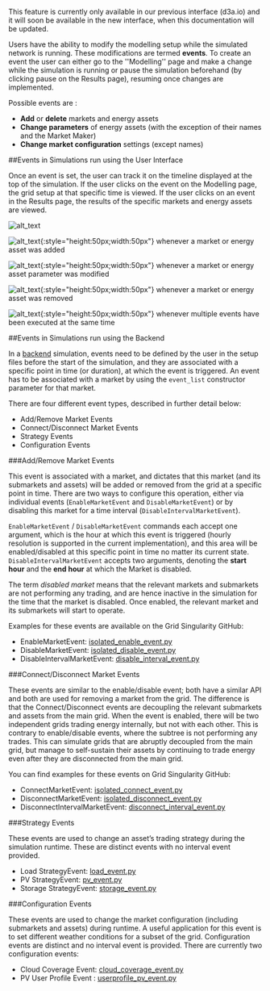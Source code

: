 This feature is currently only available in our previous interface (d3a.io) and it will soon be available in the new interface, when this documentation will be updated.

Users have the ability to modify the modelling setup while the simulated network is running. These modifications are termed **events**. To create an event the user can either go to the ''Modelling'' page and make a change while the simulation is running or pause the simulation beforehand (by clicking pause on the Results page), resuming once changes are implemented.


Possible events are :

*   **Add** or **delete** markets and energy assets
*   **Change parameters** of energy assets (with the exception of their names and the Market Maker)
*   **Change market configuration** settings (except names)

##Events in Simulations run using the User Interface

Once an event is set, the user can track it on the timeline displayed at the top of the simulation. If the user clicks on the event on the Modelling page, the grid setup at that specific time is viewed. If the user clicks on an event in the Results page, the results of the specific markets and energy assets are viewed.

![alt_text](img/events-1.png)

![alt_text](img/events-2.png){:style="height:50px;width:50px"}
 whenever a market or energy asset was added

![alt_text](img/events-3.png){:style="height:50px;width:50px"}
 whenever a market or energy asset parameter was modified

![alt_text](img/events-4.png){:style="height:50px;width:50px"}
 whenever a market or energy asset was removed

![alt_text](img/events-5.png){:style="height:50px;width:50px"}
 whenever multiple events have been executed at the same time

##Events in Simulations run using the Backend

In a [backend](https://github.com/gridsingularity/gsy-e) simulation, events need to be defined by the user in the setup files before the start of the simulation, and they are associated with a specific point in time (or duration), at which the event is triggered. An event has to be associated with a market by using the `event_list` constructor parameter for that market.

There are four different event types, described in further detail below:

*   Add/Remove Market Events
*   Connect/Disconnect Market Events
*   Strategy Events
*   Configuration Events

###Add/Remove Market Events

This event is associated with a market, and dictates that this market (and its submarkets and assets) will be added or removed from the grid at a specific point in time. There are two ways to configure this operation, either via individual events (`EnableMarketEvent` and `DisableMarketEvent`) or by disabling this market for a time interval (`DisableIntervalMarketEvent`).

`EnableMarketEvent` / `DisableMarketEvent` commands each accept one argument, which is the hour at which this event is triggered (hourly resolution is supported in the current implementation), and this area will be enabled/disabled at this specific point in time no matter its current state. `DisableIntervalMarketEvent` accepts two arguments, denoting the **start hour** and the **end hour** at which the Market is disabled.

The term _disabled market_ means that the relevant markets and submarkets are not performing any trading, and are hence inactive in the simulation for the time that the market is disabled. Once enabled, the relevant market and its submarkets will start to operate.

Examples for these events are available on the Grid Singularity GitHub:

*   EnableMarketEvent: [isolated_enable_event.py](https://github.com/gridsingularity/gsy-e/blob/master/src/gsy_e/setup/area_events/isolated_enable_event.py)
*   DisableMarketEvent: [isolated_disable_event.py](https://github.com/gridsingularity/gsy-e/blob/master/src/gsy_e/setup/area_events/isolated_disable_event.py)
*   DisableIntervalMarketEvent: [disable_interval_event.py](https://github.com/gridsingularity/gsy-e/blob/master/src/gsy_e/setup/area_events/disable_interval_event.py)

###Connect/Disconnect Market Events

These events are similar to the enable/disable event; both have a similar API and both are used for removing a market from the grid. The difference is that the Connect/Disconnect events are decoupling the relevant submarkets and assets from the main grid. When the event is enabled, there will be two independent grids trading energy internally, but not with each other. This is contrary to enable/disable events, where the subtree is not performing any trades. This can simulate grids that are abruptly decoupled from the main grid, but manage to self-sustain their assets by continuing to trade energy even after they are disconnected from the main grid.

You can find examples for these events on Grid Singularity GitHub:

*   ConnectMarketEvent: [isolated_connect_event.py](https://github.com/gridsingularity/gsy-e/blob/master/src/gsy_e/setup/area_events/isolated_connect_event.py)
*   DisconnectMarketEvent: [isolated_disconnect_event.py](https://github.com/gridsingularity/gsy-e/blob/master/src/gsy_e/setup/area_events/isolated_disconnect_event.py)
*   DisconnectIntervalMarketEvent: [disconnect_interval_event.py](https://github.com/gridsingularity/gsy-e/blob/master/src/gsy_e/setup/area_events/disconnect_interval_event.py)

###Strategy Events

These events are used to change an asset’s trading strategy during the simulation runtime. These are distinct events with no interval event provided.

*   Load StrategyEvent: [load_event.py](https://github.com/gridsingularity/gsy-e/blob/master/src/gsy_e/setup/area_events/load_event.py)
*   PV StrategyEvent: [pv_event.py](https://github.com/gridsingularity/gsy-e/blob/master/src/gsy_e/setup/area_events/pv_event.py)
*   Storage StrategyEvent: [storage_event.py](https://github.com/gridsingularity/gsy-e/blob/master/src/gsy_e/setup/area_events/storage_event.py)

###Configuration Events

These events are used to change the market configuration (including submarkets and assets) during runtime. A useful application for this event is to set different weather conditions for a subset of the grid. Configuration events are distinct and no interval event is provided. There are currently two configuration events:

*   Cloud Coverage Event: [cloud_coverage_event.py](https://github.com/gridsingularity/gsy-e/blob/master/src/gsy_e/setup/area_events/cloud_coverage_event.py)
*   PV User Profile Event : [userprofile_pv_event.py](https://github.com/gridsingularity/gsy-e/blob/master/src/gsy_e/setup/area_events/userprofile_pv_event.py)
